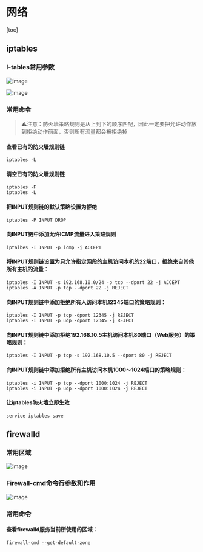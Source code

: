 # 网络

[toc]

## iptables

### I-tables常用参数

![image](https://static.lovedata.net/21-01-21-7fff7d1b872ba63ab9a9a4375fd733a9.png-wm)

![image](https://static.lovedata.net/21-01-21-5373e11dfc760d54949dc30b425ec96a.png-wm)

### 常用命令

> ⚠️注意：防火墙策略规则是从上到下的顺序匹配，因此一定要把允许动作放到拒绝动作前面，否则所有流量都会被拒绝掉

#### 查看已有的防火墙规则链

```shell
iptables -L
```



#### 清空已有的防火墙规则链

```shell
iptables -F
iptables -L
```

#### 把INPUT规则链的默认策略设置为拒绝

```shell
iptables -P INPUT DROP
```



#### 向INPUT链中添加允许ICMP流量进入策略规则

```shell
iptalbes -I INPUT -p icmp -j ACCEPT
```

#### 将INPUT规则链设置为只允许指定网段的主机访问本机的22端口，拒绝来自其他所有主机的流量：

```shell
iptables -I INPUT -s 192.168.10.0/24 -p tcp --dport 22 -j ACCEPT
iptables -A INPUT -p tcp --dport 22 -j REJECT
```

#### 向INPUT规则链中添加拒绝所有人访问本机12345端口的策略规则：

```shell
iptables -I INPUT -p tcp -dport 12345 -j REJECT
iptables -I INPUT -p udp -dport 12345 -j REJECT
```



#### 向INPUT规则链中添加拒绝192.168.10.5主机访问本机80端口（Web服务）的策略规则：

```shell
iptables -I INPUT -p tcp -s 192.168.10.5 --dport 80 -j REJECT
```

#### 向INPUT规则链中添加拒绝所有主机访问本机1000～1024端口的策略规则：

```shell
iptables -i INPUT -p tcp --dport 1000:1024 -j REJECT
iptables -i INPUT -p udp --dport 1000:1024 -j REJECT
```



#### 让iptables防火墙立即生效

```shell
service iptables save
```

## firewalld

### 常用区域

![image](https://static.lovedata.net/21-01-22-6302aa42576353b0606bc6614d9368e6.png-wm)

### Firewall-cmd命令行参数和作用

![image](https://static.lovedata.net/21-01-22-402a9c106b7897ef832d5d7a94a7ede8.png-wm)

### 常用命令

#### 查看firewalld服务当前所使用的区域：

```shell
firewall-cmd --get-default-zone
```


